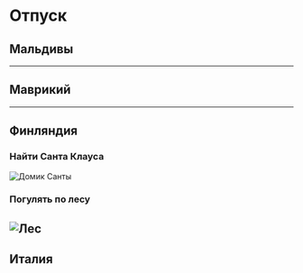 # Отпуск

## Мальдивы

---------

## Маврикий

-----------

## Финляндия

### Найти Cанта Клауса
![Домик Санты](lappland.jpg)

### Погулять по лесу
![Лес](parikalla_big.jpg)
-----------

## Италия